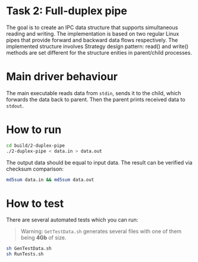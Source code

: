# Task 2: Full-duplex pipe
The goal is to create an IPC data structure that supports simultaneous reading and writing.
The implementation is based on two regular Linux pipes that provide forward and backward data flows respectively.
The implemented structure involves Strategy design pattern: read() and write() methods are set different for the structure enities in parent/child processes.

# Main driver behaviour
The main executable reads data from ```stdin```, sends it to the child, which forwards the data back to parent. Then the parent prints received data to ```stdout```.

# How to run
```bash
cd build/2-duplex-pipe
./2-duplex-pipe < data.in > data.out
```

The output data should be equal to input data. The result can be verified via checksum comparison:

```bash
md5sum data.in && md5sum data.out
```

# How to test
There are several automated tests which you can run:
> Warning: ```GetTestData.sh``` generates several files with one of them being **4Gb** of size.

```bash
sh GenTestData.sh
sh RunTests.sh
```